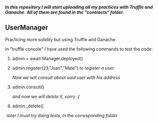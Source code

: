 ***In this repository I will start uploading all my practices with Truffle and Ganache.***
***All of them are found in the "contracts" folder.***


## UserManager
 Practicing more solidity but using Truffle and Ganache

 In "truffle console" I have used the following commands to test the code:
  1) admin = await Manager.deployed()
  
  2) admin.register(23,"Juan","Male")
        *to register a user*

        *Now we will consult about said user with his address*
  3) admin.consult()   

        *and now we will delete it, sorry :(*
  4) admin._delete()


-*later I must try doing tests, in the corresponding folder*
